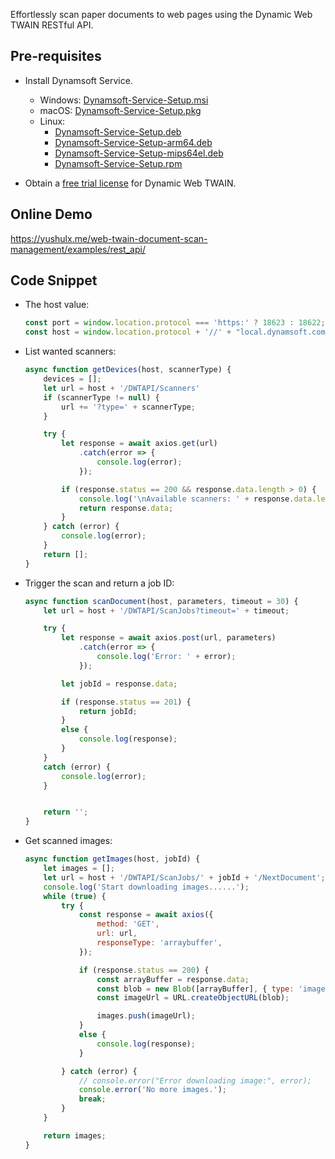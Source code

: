 Effortlessly scan paper documents to web pages using the Dynamic Web TWAIN RESTful API. 

## Pre-requisites
-  Install Dynamsoft Service.
    - Windows: [Dynamsoft-Service-Setup.msi](https://demo.dynamsoft.com/DWT/DWTResources/dist/DynamsoftServiceSetup.msi)
    - macOS: [Dynamsoft-Service-Setup.pkg](https://demo.dynamsoft.com/DWT/DWTResources/dist/DynamsoftServiceSetup.pkg)
    - Linux: 
        - [Dynamsoft-Service-Setup.deb](https://demo.dynamsoft.com/DWT/DWTResources/dist/DynamsoftServiceSetup.deb)
        - [Dynamsoft-Service-Setup-arm64.deb](https://demo.dynamsoft.com/DWT/DWTResources/dist/DynamsoftServiceSetup-arm64.deb)
        - [Dynamsoft-Service-Setup-mips64el.deb](https://demo.dynamsoft.com/DWT/DWTResources/dist/DynamsoftServiceSetup-mips64el.deb)
        - [Dynamsoft-Service-Setup.rpm](https://demo.dynamsoft.com/DWT/DWTResources/dist/DynamsoftServiceSetup.rpm)

- Obtain a [free trial license](https://www.dynamsoft.com/customer/license/trialLicense?product=dwt) for Dynamic Web TWAIN.

## Online Demo
https://yushulx.me/web-twain-document-scan-management/examples/rest_api/

## Code Snippet
- The host value:

    ```javascript
    const port = window.location.protocol === 'https:' ? 18623 : 18622;
    const host = window.location.protocol + '//' + "local.dynamsoft.com:" + port;
    ```
    

- List wanted scanners:
    
    ```javascript
    async function getDevices(host, scannerType) {
        devices = [];
        let url = host + '/DWTAPI/Scanners'
        if (scannerType != null) {
            url += '?type=' + scannerType;
        }
    
        try {
            let response = await axios.get(url)
                .catch(error => {
                    console.log(error);
                });
    
            if (response.status == 200 && response.data.length > 0) {
                console.log('\nAvailable scanners: ' + response.data.length);
                return response.data;
            }
        } catch (error) {
            console.log(error);
        }
        return [];
    }
    ```

- Trigger the scan and return a job ID:

    ```javascript
    async function scanDocument(host, parameters, timeout = 30) {
        let url = host + '/DWTAPI/ScanJobs?timeout=' + timeout;
    
        try {
            let response = await axios.post(url, parameters)
                .catch(error => {
                    console.log('Error: ' + error);
                });
    
            let jobId = response.data;
    
            if (response.status == 201) {
                return jobId;
            }
            else {
                console.log(response);
            }
        }
        catch (error) {
            console.log(error);
        }
    
    
        return '';
    }
    ```
    
- Get scanned images:

    ```javascript
    async function getImages(host, jobId) {
        let images = [];
        let url = host + '/DWTAPI/ScanJobs/' + jobId + '/NextDocument';
        console.log('Start downloading images......');
        while (true) {
            try {
                const response = await axios({
                    method: 'GET',
                    url: url,
                    responseType: 'arraybuffer',
                });
    
                if (response.status == 200) {
                    const arrayBuffer = response.data;
                    const blob = new Blob([arrayBuffer], { type: 'image/jpeg' });
                    const imageUrl = URL.createObjectURL(blob);
    
                    images.push(imageUrl);
                }
                else {
                    console.log(response);
                }
    
            } catch (error) {
                // console.error("Error downloading image:", error);
                console.error('No more images.');
                break;
            }
        }
    
        return images;
    }
    ```
